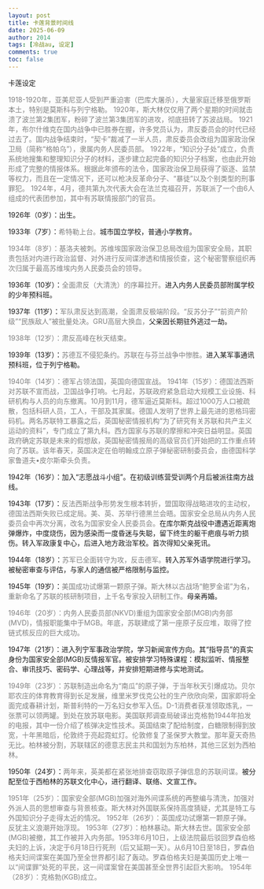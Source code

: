 ```yaml
---
layout: post
title: 卡莲背景时间线
date: 2025-06-09
author: 2014
tags: [冷战au, 设定]
comments: true
toc: false
---
```

卡莲设定
<!-- more -->

<span style="color:gray">
1918-1920年，亚美尼亚人受到严重迫害（巴库大屠杀），大量家庭迁移至俄罗斯本土，特别是莫斯科与列宁格勒。
</span>

<span style="color:gray">
1920年，斯大林仅仅用了两个星期的时间就击溃了波兰第2集团军，粉碎了波兰第3集团军的进攻，彻底扭转了苏波战局。
</span>

<span style="color:gray">
1921年，布尔什维克在国内战争中已胜券在握，许多党员认为，肃反委员会的时代已经过去了。国内战争结束时，“契卡”裁减了一半人员，肃反委员会改组为国家政治保卫局（简称“格帕乌”），隶属内务人民委员部。
</span>

<span style="color:gray">
1922年，“知识分子处”成立，负责系统地搜集和整理知识分子的材料，逐步建立起完备的知识分子档案，也由此开始形成了完整的情报体系。根据此年颁布的法令，国家政治保卫局获得了驱逐、监禁等权力，而且在一定情况下，还可以枪决反革命分子、“暴徒”以及个别类型的刑事罪犯。
</span>

<span style="color:gray">
1924年，4月，德共第九次代表大会在法兰克福召开，苏联派了一个由6人组成的代表团参加，其中有苏联情报部门的官员。
</span>

1926年（0岁）：出生。

1933年（7岁）：<span style="color:gray">希特勒上台。</span>城市国立学校，普通小学教育。

<span style="color:gray">
1934年（8岁）：基洛夫被刺。苏维埃国家政治保卫总局改组为国家安全局，其职责包括对内进行政治监督、对外进行反间谍渗透和情报侦查，这个秘密警察组织再次归属于最高苏维埃内务人民委员会的领导。
</span>

1936年（10岁）：<span style="color:gray">全面肃反（大清洗）的序幕拉开。</span>进入内务人民委员部附属学校的少年预科班。

1937年（11岁）：<span style="color:gray">军队肃反达到高潮，全面肃反极端阶段。“反苏分子”“前资产阶级”“民族敌人”被批量处决。GRU高层大换血，</span>父亲因长期驻外逃过一劫。

<span style="color:gray">
1938年（12岁）：肃反高峰在秋天结束。
</span>

1939年（13岁）：<span style="color:gray">苏德互不侵犯条约。苏联在与芬兰战争中惨胜。</span>进入某军事通讯预科班，位于列宁格勒。

<span style="color:gray">
1940年（14岁）：德军占领法国，英国向德国宣战。
</span>

<span style="color:gray">
1941年（15岁）：德国法西斯对苏联不宣而战，卫国战争打响。七月起，苏联政府紧急启动大规模工业设施、科研机构与人员的向东撤离。10月到11月，德军逼近莫斯科。超过1000万人口被疏散，包括科研人员，工人，干部及其家属。德国人发明了世界上最先进的恩格玛密码机。两名苏联特工暴露之后，英国秘密情报机构“为了研究有关苏联和共产主义运动的资料”，专门成立了第九科。西方国家与苏联的摩擦和冲突日益明显。英国政府确定苏联是未来的假想敌，英国秘密情报局的高级官员们开始把的工作重点转向了苏联。该年春天，英国决定在伯明翰成立原子弹秘密研制委员会，由德国科学家鲁道夫•皮尔斯牵头负责。
</span>

1942年（16岁）：加入“志愿战斗小组”。在初级训练营受训两个月后被派往南方战线。

1943年（17岁）：<span style="color:gray">反法西斯战争形势发生根本转折，盟国取得战略进攻的主动权，德国法西斯失败已成定局。美、英、苏举行德黑兰会晤。国家安全总局从内务人民委员会中再次分离，改名为国家安全人民委员会。</span>在库尔斯克战役中遭遇近距离炮弹爆炸，中度烧伤，因为感染而一度昏迷与失聪，留下终生的躯干疤痕与听力损伤。转入军政康复中心，后进入地方政治军校。首次得知父亲死讯。

1944年（18岁）：<span style="color:gray">苏军已全面转守为攻，反击德军。</span>转入苏军外语学院进行学习。被秘密审查与评估，与家人的通信被严格限制与监控。

1945年（19岁）：<span style="color:gray">美国成功试爆第一颗原子弹。斯大林以古战场“鲍罗金诺”为名，重新命名了苏联的核研制项目，上千名专家投入研制工作。</span>母亲再婚。

<span style="color:gray">
1946年（20岁）：内务人民委员部(NKVD)重组为国家安全部(MGB)内务部(MVD)，情报职能集中于MGB。年底，苏联建成了第一座原子反应堆，取得了控链式核反应的巨大成功。
</span>

1947年（21岁）：进入列宁军事政治学院，学习新闻宣传方向。其“指导员”的真实身份为国家安全部(MGB)反情报军官。被安排学习特殊课程：模拟监听、情报整合、审讯技巧、密码学、心理战等，并安排短期进修与实地测试。

<span style="color:gray">
1949年（23岁）：苏联制造出命名为“南瓜”的原子弹，于当年秋天引爆成功。贝尔耶农庄的体育教育得到长足发展，维里米罗伐克公社的生产欣欣向荣，国家即将全面完成春耕计划，斯普利特的一万名妇女参军入伍。D-1消费者获准领取炼乳，一张票可以领两罐。到处在放苏联电影。美国联邦调查局破译出克格勃1944年拍发的电报，其中一份介绍了核弹决定性技术。英国结束了配给制度，白糖限制得到放宽，十年黑暗后，伦敦终于亮起霓虹灯。伦敦修复了圣保罗大教堂。那年夏天奇热无比。柏林被分割，苏联辖区的德意志民主共和国划为东柏林，其他三区划为西柏林。
</span>

1950年（24岁）：<span style="color:gray">两年来，英美都在紧张地排查窃取原子弹信息的苏联间谍。</span>被分配至位于西柏林的苏联文化中心，进行翻译、联络、文宣工作。

<span style="color:gray">
1951年（25岁）：国家安全部(MGB)加强对海外间谍系统的再整编与清洗，加强对外派人员的思想审查与背景核查。斯大林对外国联系保持高度猜疑，尤其是特工与外国知识分子走得太近的情况。
</span>

<span style="color:gray">
1952年（26岁）：英国成功试爆第一颗原子弹。反犹主义浪潮开始浮现。
</span>

<span style="color:gray">
1953年（27岁）：柏林暴动。斯大林去世。国家安全部(MGB)被撤，其工作被并入内务部。1953年6月10日，上级法院最后驳回罗森伯格夫妇的上诉，决定于6月18日行死刑（后又延期一天）。从6月10日至18日，罗森伯格夫妇间谍案在美国乃至全世界都引起了轰动。罗森伯格夫妇是美国历史上唯一以“间谍罪”处死的平民，这一间谍案曾在美国甚至全世界引起巨大影响。
</span>

<span style="color:gray">
1954年（28岁）：克格勃(KGB)成立。
</span>
